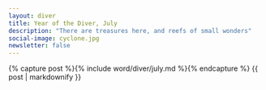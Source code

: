```yaml
---
layout: diver
title: Year of the Diver, July
description: "There are treasures here, and reefs of small wonders"
social-image: cyclone.jpg
newsletter: false
---
```


<section class="diver-section mw8 center relative">
  <div class="measure-wide center">
    {% capture post %}{% include word/diver/july.md %}{% endcapture %}
    {{ post | markdownify }}
  </div>
</section>

